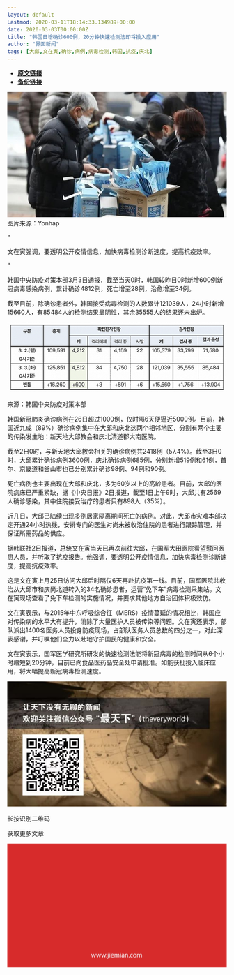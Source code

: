 ```yaml
---
layout: default
Lastmod: 2020-03-11T18:14:33.134989+00:00
date: 2020-03-03T00:00:00Z
title: "韩国日增确诊600例，20分钟快速检测法即将投入应用"
author: "界面新闻"
tags: [大邱,文在寅,确诊,病例,病毒检测,韩国,抗疫,庆北]
---
```


* [**原文链接**](https://mp.weixin.qq.com/s/EBKJOL1BM1aPf_dnr4Gghg)
* [**备份链接**](http://archive.today/3s26J)


![](/images/post/36245c75418f7465c3276aee4271ac4e.jpg)图片来源：Yonhap

“

  

文在寅强调，要透明公开疫情信息，加快病毒检测诊断速度，提高抗疫效率。

  

”

韩国中央防疫对策本部3月3日通报，截至当天0时，韩国较昨日0时新增600例新冠病毒感染病例，累计确诊4812例，死亡增至28例，治愈增至34例。  

截至目前，除确诊患者外，韩国接受病毒检测的人数累计121039人，24小时新增15660人，有85484人的检测结果呈阴性，其余35555人的结果还未出炉。

![](/images/post/f198ff780cded8e9535cc5bb3c1c5018.jpg)

来源：韩国中央防疫对策本部

韩国新冠肺炎确诊病例在26日超过1000例，仅时隔6天便逼近5000例。目前，韩国近九成（89%）确诊病例集中在大邱和庆北这两个相邻地区，分别有两个主要的传染发生地：新天地大邱教会和庆北清道郡大南医院。

截至2日0时，与新天地大邱教会相关的确诊病例共2418例（57.4%）。截至3日0时，大邱累计确诊病例3600例，庆北确诊病例685例，分别新增519例和61例，首尔、京畿道和釜山市也已分别累计确诊98例、94例和90例。

死亡病例也主要出现在大邱和庆北，多为60岁以上的高龄患者。目前，大邱的医院病床已严重紧缺，据《中央日报》2日报道，截至1日上午9时，大邱共有2569人确诊感染，其中住院接受治疗的患者只有898人（35%）。

近几日，大邱已陆续出现多例居家隔离期间死亡的病例。对此，大邱市灾难本部决定开通24小时热线，安排专门的医生对尚未被收治住院的患者进行跟踪管理，并保证所需药品的供应。

据韩联社2日报道，总统文在寅当天已再次前往大邱，在国军大田医院看望慰问医患人员，并听取了抗疫报告。他强调，要透明公开疫情信息，加快病毒检测诊断速度，提高抗疫效率。

这是文在寅上月25日访问大邱后时隔仅6天再赴抗疫第一线。目前，国军医院共收治从大邱市和庆尚北道转入的34名确诊患者，运营“免下车”病毒检测采集站。文在寅现场查看了免下车检测的实施情况，并要求其他地方自治团体积极效仿。

文在寅表示，与2015年中东呼吸综合征（MERS）疫情蔓延的情况相比，韩国应对传染病的水平大有提升，消除了大量医护人员被传染等问题。文在寅还表示，部队派出1400名医务人员投身防疫现场，占部队医务人员总数的四分之一，对此深表感谢，并叮嘱他们全力以赴地守护国民的健康和安全。

文在寅表示，国军医学研究所研发的快速检测法能将新冠病毒的检测时间从6个小时缩短到20分钟，目前已向食品医药品安全处申请批准。如能获批投入临床应用，将大幅提高新冠病毒检测速度。

![](/images/post/0bb69944cbb9ec0040e197ec43dcf692.jpg)

长按识别二维码  

获取更多文章

![](/images/post/3ef9527fd7edfb43b0c70486c7a956af.jpg)

